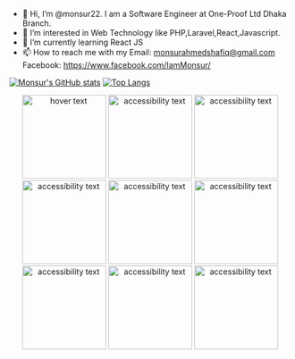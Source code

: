- 👋 Hi, I’m @monsur22. I am a Software Engineer at One-Proof Ltd Dhaka Branch.
- 👀 I’m interested in Web Technology like PHP,Laravel,React,Javascript.
- 🌱 I’m currently learning React JS
- 📫 How to reach me with my Email: monsurahmedshafiq@gmail.com Facebook: https://www.facebook.com/IamMonsur/

<!---
monsur22/monsur22 is a ✨ special ✨ repository because its `README.md` (this file) appears on your GitHub profile.
You can click the Preview link to take a look at your changes.
--->
[![Monsur's GitHub stats](https://github-readme-stats.vercel.app/api?username=monsur22&show_icons=true&theme=radical)](https://github.com/monsur22)
[![Top Langs](https://github-readme-stats.vercel.app/api/top-langs/?username=monsur22&layout=compact)](https://github.com/monsur22/github-readme-stats)

<p align="center">
  <img src="https://upload.wikimedia.org/wikipedia/commons/2/27/PHP-logo.svg" width="150" title="hover text">
  <img src="https://upload.wikimedia.org/wikipedia/commons/9/9a/Laravel.svg" width="150" alt="accessibility text">
  <img src="https://upload.wikimedia.org/wikipedia/en/7/7c/CodeIgniter.png" width="150" alt="accessibility text">
  <img src="https://upload.wikimedia.org/wikipedia/commons/d/d9/Node.js_logo.svg" width="150" alt="accessibility text">
  <img src="https://upload.wikimedia.org/wikipedia/commons/6/64/Expressjs.png" width="150" alt="accessibility text">
  <img src="https://upload.wikimedia.org/wikipedia/commons/a/a7/React-icon.svg" width="150" alt="accessibility text">
  <img src="https://redux.js.org/img/redux.svg" width="150" alt="accessibility text">
  <img src="https://upload.wikimedia.org/wikipedia/commons/c/c3/Python-logo-notext.svg" width="150" alt="accessibility text">
  <img src="https://upload.wikimedia.org/wikipedia/commons/7/75/Django_logo.svg" width="150" alt="accessibility text">
  

</p>
